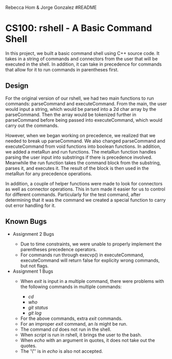 Rebecca Hom & Jorge Gonzalez
#README
<h1>CS100: rshell - A Basic Command Shell</h1>
<p>
In this project, we built a basic command shell using C++ source code. 
It takes in a string of commands and connectors from the user that will be executed in the shell.
In addition, it can take in precedence for commands that allow for it to run commands in parentheses first. </p> 

<h2>Design</h2>
<p>
For the original version of our rshell, we had two main functions to run commands: parseCommand and executeCommand.
From the main, the user would input a string, which would be parsed into a 2d char array by the parseCommand.
Then the array would be tokenized further in parseCommand before being passed into executeCommand, which would carry out the commands.
</p>
<p>
However, when we began working on precedence, we realized that we needed to break up parseCommand.
We also changed parseCommand and executeCommand from void functions into boolean functions.
In addition, we added a metaRun and run functions.
The metaRun function handles parsing the user input into substrings if there is precedence involved.
Meanwhile the run function takes the command block from the substring, parses it, and executes it.
The result of the block is then used in the metaRun for any precedence operations.
</p>
<p>
In addition, a couple of helper functions were made to look for connectors as well as connector operations.
This in turn made it easier for us to control for different commands.
Particularly for the test command, after determining that it was the command we created a special function to carry out error handling for it.
</p>

<h2>Known Bugs</h2>
<ul>
    <li>Assignment 2 Bugs</li>
<ul>
    <li>Due to time constraints, we were unable to properly implement the parentheses precedence operators.</li>
    <li>For commands run through execvp() in executeCommand, executeCommand will return false for explicity wrong commands, but not flags.</li>
</ul>
    <li>Assignment 1 Bugs</li>
<ul>
    <li>When <em>exit</em> is input in a multiple command, there were problems with the following commands in multiple commands:</li>
    <ul>
        <li><em>cd</em></li>
        <li><em>who</em></li>
        <li><em>git status</em></li>
        <li><em>git log</em></li>
    </ul>
    <li>For the above commands, extra <em>exit</em> commands.</li>
    <li>For an improper <em>exit</em> command, an <em>ls</em> might be run.</li>
    <li>The command <em>cd</em> does not run in the shell.</li>
    <li>When <em>script</em> is run in rshell, it brings the user to the bash.</li>
    <li>When <em>echo</em> with an argument in quotes, it does not take out the quotes.</li>
    <li>The '\"' is in <em>echo</em> is also not accepted.</li>
</ul>
</ul>

